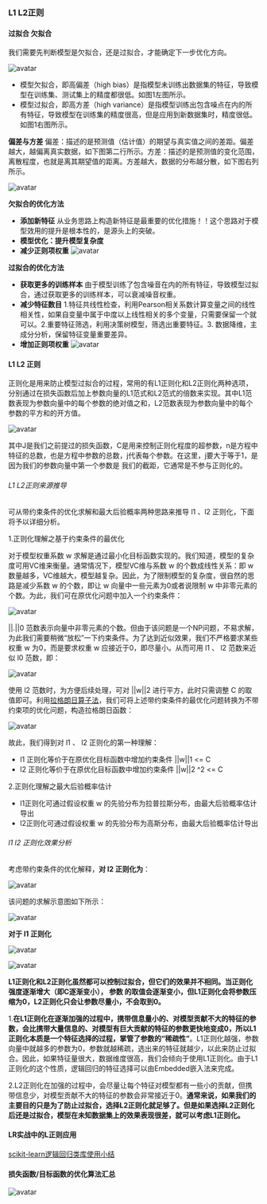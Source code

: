 ### L1 L2正则

#### 过拟合 欠拟合
我们需要先判断模型是欠拟合，还是过拟合，才能确定下一步优化方向。

![avatar](https://github.com/coderGray1296/code/blob/master/%E6%9C%BA%E5%99%A8%E5%AD%A6%E4%B9%A0%E5%A4%8D%E4%B9%A0/pictures/L%E6%AD%A3%E5%88%99_1.png)

- 模型欠拟合，即高偏差（high bias）是指模型未训练出数据集的特征，导致模型在训练集、测试集上的精度都很低。如图1左图所示。
- 模型过拟合，即高方差（high variance）是指模型训练出包含噪点在内的所有特征，导致模型在训练集的精度很高，但是应用到新数据集时，精度很低。如图1右图所示。

**偏差与方差** 偏差：描述的是预测值（估计值）的期望与真实值之间的差距。偏差越大，越偏离真实数据，如下图第二行所示。方差：描述的是预测值的变化范围，离散程度，也就是离其期望值的距离。方差越大，数据的分布越分散，如下图右列所示。

![avatar](https://github.com/coderGray1296/code/blob/master/%E6%9C%BA%E5%99%A8%E5%AD%A6%E4%B9%A0%E5%A4%8D%E4%B9%A0/pictures/L%E6%AD%A3%E5%88%99_2.png)

**欠拟合的优化方法**

- **添加新特征** 从业务思路上构造新特征是最重要的优化措施！！这个思路对于模型效用的提升是根本性的，是源头上的突破。
- **模型优化：提升模型复杂度**
- **减少正则项权重** ![avatar](https://github.com/coderGray1296/code/blob/master/%E6%9C%BA%E5%99%A8%E5%AD%A6%E4%B9%A0%E5%A4%8D%E4%B9%A0/pictures/L%E6%AD%A3%E5%88%99_3.png)

**过拟合的优化方法**

- **获取更多的训练样本** 由于模型训练了包含噪音在内的所有特征，导致模型过拟合，通过获取更多的训练样本，可以衰减噪音权重。
- **减少特征数目** 1.特征共线性检查，利用Pearson相关系数计算变量之间的线性相关性，如果自变量中属于中度以上线性相关的多个变量，只需要保留一个就可以。2.重要特征筛选，利用决策树模型，筛选出重要特征。3. 数据降维，主成分分析，保留特征变量重要差异。
- **增加正则项权重** ![avatar](https://github.com/coderGray1296/code/blob/master/%E6%9C%BA%E5%99%A8%E5%AD%A6%E4%B9%A0%E5%A4%8D%E4%B9%A0/pictures/L%E6%AD%A3%E5%88%99_4.png)

#### L1 L2 正则
正则化是用来防止模型过拟合的过程，常用的有L1正则化和L2正则化两种选项，分别通过在损失函数后加上参数向量的L1范式和L2范式的倍数来实现。其中L1范数表现为参数向量中的每个参数的绝对值之和，L2范数表现为参数向量中的每个参数的平方和的开方值。

![avatar](https://github.com/coderGray1296/code/blob/master/%E6%9C%BA%E5%99%A8%E5%AD%A6%E4%B9%A0%E5%A4%8D%E4%B9%A0/pictures/L%E6%AD%A3%E5%88%99.jpg)

其中J是我们之前提过的损失函数，C是用来控制正则化程度的超参数，n是方程中特征的总数，也是方程中参数的总数，j代表每个参数。在这里，j要大于等于1，是因为我们的参数向量中第一个参数是 我们的截距，它通常是不参与正则化的。

###### L1 L2正则来源推导
可从带约束条件的优化求解和最大后验概率两种思路来推导 l1 、l2 正则化，下面将予以详细分析。

1.正则化理解之基于约束条件的最优化

对于模型权重系数 w 求解是通过最小化目标函数实现的。我们知道，模型的复杂度可用VC维来衡量。通常情况下，模型VC维与系数 w 的个数成线性关系：即 w 数量越多，VC维越大，模型越复杂。因此，为了限制模型的复杂度，很自然的思路是减少系数 w 的个数，即让 w 向量中一些元素为0或者说限制 w 中非零元素的个数。为此，我们可在原优化问题中加入一个约束条件：

![avatar](https://github.com/coderGray1296/code/blob/master/%E6%9C%BA%E5%99%A8%E5%AD%A6%E4%B9%A0%E5%A4%8D%E4%B9%A0/pictures/L%E6%AD%A3%E5%88%99_5.png)

||.||0 范数表示向量中非零元素的个数。但由于该问题是一个NP问题，不易求解，为此我们需要稍微“放松”一下约束条件。为了达到近似效果，我们不严格要求某些权重 w 为0，而是要求权重 w 应接近于0，即尽量小。从而可用 l1 、 l2 范数来近似 l0 范数，即：

![avatar](https://github.com/coderGray1296/code/blob/master/%E6%9C%BA%E5%99%A8%E5%AD%A6%E4%B9%A0%E5%A4%8D%E4%B9%A0/pictures/L%E6%AD%A3%E5%88%99_6.png)

使用 l2 范数时，为方便后续处理，可对 ||w||2 进行平方，此时只需调整 C 的取值即可。利用[拉格朗日算子法](https://www.zhihu.com/question/38586401)，我们可将上述带约束条件的最优化问题转换为不带约束项的优化问题，构造拉格朗日函数：

![avatar](https://github.com/coderGray1296/code/blob/master/%E6%9C%BA%E5%99%A8%E5%AD%A6%E4%B9%A0%E5%A4%8D%E4%B9%A0/pictures/L%E6%AD%A3%E5%88%99_7.png)

故此，我们得到对 l1 、 l2 正则化的第一种理解：
- l1 正则化等价于在原优化目标函数中增加约束条件 ||w||1 <= C
- l2 正则化等价于在原优化目标函数中增加约束条件 ||w||2 ^2 <= C

2.正则化理解之最大后验概率估计

- l1正则化可通过假设权重 w 的先验分布为拉普拉斯分布，由最大后验概率估计导出
- l2正则化可通过假设权重 w 的先验分布为高斯分布，由最大后验概率估计导出

###### l1 l2 正则化效果分析

考虑带约束条件的优化解释，**对 l2 正则化为**：

![avatar](https://github.com/coderGray1296/code/blob/master/%E6%9C%BA%E5%99%A8%E5%AD%A6%E4%B9%A0%E5%A4%8D%E4%B9%A0/pictures/L%E6%AD%A3%E5%88%99_8.png)

该问题的求解示意图如下所示：

![avatar](https://github.com/coderGray1296/code/blob/master/%E6%9C%BA%E5%99%A8%E5%AD%A6%E4%B9%A0%E5%A4%8D%E4%B9%A0/pictures/L%E6%AD%A3%E5%88%99_9.png)

**对于 l1 正则化**

![avatar](https://github.com/coderGray1296/code/blob/master/%E6%9C%BA%E5%99%A8%E5%AD%A6%E4%B9%A0%E5%A4%8D%E4%B9%A0/pictures/L%E6%AD%A3%E5%88%99_10.png)

![avatar](https://github.com/coderGray1296/code/blob/master/%E6%9C%BA%E5%99%A8%E5%AD%A6%E4%B9%A0%E5%A4%8D%E4%B9%A0/pictures/L%E6%AD%A3%E5%88%99_11.png)

**L1正则化和L2正则化虽然都可以控制过拟合，但它们的效果并不相同。当正则化强度逐渐增大（即C逐渐变小）， 参数 的取值会逐渐变小，但L1正则化会将参数压缩为0，L2正则化只会让参数尽量小，不会取到0。**

1.**在L1正则化在逐渐加强的过程中，携带信息量小的、对模型贡献不大的特征的参数，会比携带大量信息的、对模型有巨大贡献的特征的参数更快地变成0，所以L1正则化本质是一个特征选择的过程，掌管了参数的“稀疏性”**。L1正则化越强，参数向量中就越多的参数为0，参数就越稀疏，选出来的特征就越少，以此来防止过拟合。因此，如果特征量很大，数据维度很高，我们会倾向于使用L1正则化。由于L1正则化的这个性质，逻辑回归的特征选择可以由Embedded嵌入法来完成。

2.L2正则化在加强的过程中，会尽量让每个特征对模型都有一些小的贡献，但携带信息少，对模型贡献不大的特征的参数会非常接近于0。**通常来说，如果我们的主要目的只是为了防止过拟合，选择L2正则化就足够了。但是如果选择L2正则化后还是过拟合，模型在未知数据集上的效果表现很差，就可以考虑L1正则化。**

#### LR实战中的L正则应用
[scikit-learn逻辑回归类库使用小结](https://www.cnblogs.com/pinard/p/6035872.html)

#### 损失函数/目标函数的优化算法汇总
![avatar](https://github.com/coderGray1296/code/blob/master/%E6%9C%BA%E5%99%A8%E5%AD%A6%E4%B9%A0%E5%A4%8D%E4%B9%A0/pictures/L%E6%AD%A3%E5%88%99_11.png)
